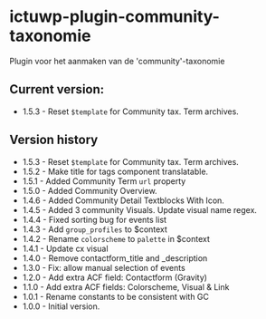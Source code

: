 # ictuwp-plugin-community-taxonomie
Plugin voor het aanmaken van de 'community'-taxonomie


## Current version:
* 1.5.3 - Reset `$template` for Community tax. Term archives.

## Version history
* 1.5.3 - Reset `$template` for Community tax. Term archives.
* 1.5.2 - Make title for tags component translatable.
* 1.5.1 - Added Community Term `url` property
* 1.5.0 - Added Community Overview.
* 1.4.6 - Added Community Detail Textblocks With Icon.
* 1.4.5 - Added 3 community Visuals. Update visual name regex.
* 1.4.4 - Fixed sorting bug for events list
* 1.4.3 - Add `group_profiles` to  $context
* 1.4.2 - Rename `colorscheme` to `palette` in $context
* 1.4.1 - Update cx visual
* 1.4.0 - Remove contactform_title and _description
* 1.3.0 - Fix: allow manual selection of events
* 1.2.0 - Add extra ACF field: Contactform (Gravity)
* 1.1.0 - Add extra ACF fields: Colorscheme, Visual & Link
* 1.0.1 - Rename constants to be consistent with GC
* 1.0.0 - Initial version.
